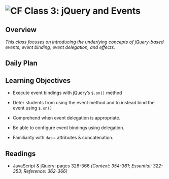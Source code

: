 ![CF](https://i.imgur.com/7v5ASc8.png)  Class 3: jQuery and Events
=======

## Overview

*This class focuses on introducing the underlying concepts of jQuery-based events, event binding, event delegation, and effects.*

## Daily Plan


## Learning Objectives
<!--
ABCD:
  Audience: Program participants
  Behavior: Expected learning/behavior changes/results
  Condition:
    Circumstances that lead to change/result
    When change/result are expected to occur
  Degree: How much change occurs (%) for how many participants (#)
-->

* Execute event bindings with jQuery’s `$.on()` method

- Deter students from using the event method and to instead bind the event using `$.on()`

* Comprehend when event delegation is appropriate.

* Be able to configure event bindings using delegation.

* Familiarity with `data-`attributes & concatenation.


## Readings
<!-- List of readings required for this content; readings being completed by the start of this lecture -->

* JavaScript & jQuery: pages 326-366
  *(Context: 354-361; Essential: 322-353; Reference: 362-366)*
